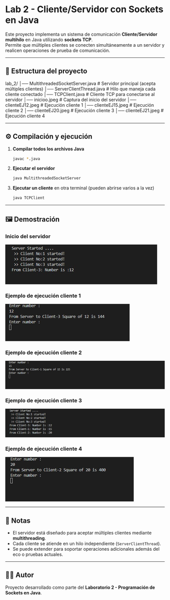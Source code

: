 # Lab 2 - Cliente/Servidor con Sockets en Java

Este proyecto implementa un sistema de comunicación **Cliente/Servidor multihilo** en Java utilizando **sockets TCP**.  
Permite que múltiples clientes se conecten simultáneamente a un servidor y realicen operaciones de prueba de comunicación.

---

## 📂 Estructura del proyecto


lab\_2/
│── MultithreadedSocketServer.java   # Servidor principal (acepta múltiples clientes)
│── ServerClientThread.java          # Hilo que maneja cada cliente conectado
│── TCPClient.java                   # Cliente TCP para conectarse al servidor
│── inicioo.jpeg                     # Captura del inicio del servidor
│── clienteEJ12.jpeg                 # Ejecución cliente 1
│── clienteEJ15.jpeg                 # Ejecución cliente 2
│── clienteEJ20.jpeg                 # Ejecución cliente 3
│── clienteEJ21.jpeg                 # Ejecución cliente 4



---

## ⚙️ Compilación y ejecución

1. **Compilar todos los archivos Java**
   ```bash
   javac *.java


2. **Ejecutar el servidor**

   ```bash
   java MultithreadedSocketServer
   ```

3. **Ejecutar un cliente** en otra terminal (pueden abrirse varios a la vez)

   ```bash
   java TCPClient
   ```

---

## 🖼️ Demostración

### Inicio del servidor

![Servidor](inicioo.jpeg)

### Ejemplo de ejecución cliente 1

![Cliente 1](clienteEJ12.jpeg)

### Ejemplo de ejecución cliente 2

![Cliente 2](clienteEJ15.jpeg)

### Ejemplo de ejecución cliente 3

![Cliente 3](clienteEJ20.jpeg)

### Ejemplo de ejecución cliente 4

![Cliente 4](clienteEJ21.jpeg)

---

## 📌 Notas

* El servidor está diseñado para aceptar múltiples clientes mediante **multithreading**.
* Cada cliente se atiende en un hilo independiente (`ServerClientThread`).
* Se puede extender para soportar operaciones adicionales además del eco o pruebas actuales.

---

## 👨‍💻 Autor

Proyecto desarrollado como parte del **Laboratorio 2 - Programación de Sockets en Java**.


